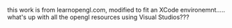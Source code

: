this work is from learnopengl.com, modified to fit an XCode environemnt..... what's up with all the opengl resources using Visual Studios???

